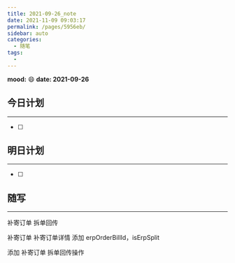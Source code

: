 ```yaml
---
title: 2021-09-26_note
date: 2021-11-09 09:03:17
permalink: /pages/5956eb/
sidebar: auto
categories:
  - 随笔
tags:
  - 
---
```

**mood:** :smile:  																		**date: 2021-09-26**  
## 今日计划  
------
- [ ]  
## 明日计划  
------
- [ ]  
## 随写 
------

补寄订单 拆单回传

补寄订单 补寄订单详情 添加 erpOrderBillId，isErpSplit

添加 补寄订单 拆单回传操作

